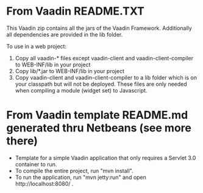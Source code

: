 From Vaadin README.TXT
=============
This Vaadin zip contains all the jars of the Vaadin Framework. Additionally all dependencies are provided in the lib folder.

To use in a web project:
1. Copy all vaadin-* files except vaadin-client and vaadin-client-compiler to WEB-INF/lib in your project
2. Copy lib/*.jar to WEB-INF/lib in your project
3. Copy vaadin-client and vaadin-client-compiler to a lib folder which is on your classpath but will not be deployed. These files are only needed when compiling a module (widget set) to Javascript.

From Vaadin template README.md generated thru Netbeans (see more there)
==============
- Template for a simple Vaadin application that only requires a Servlet 3.0 container to run.
- To compile the entire project, run "mvn install".
- To run the application, run "mvn jetty:run" and open http://localhost:8080/ .

